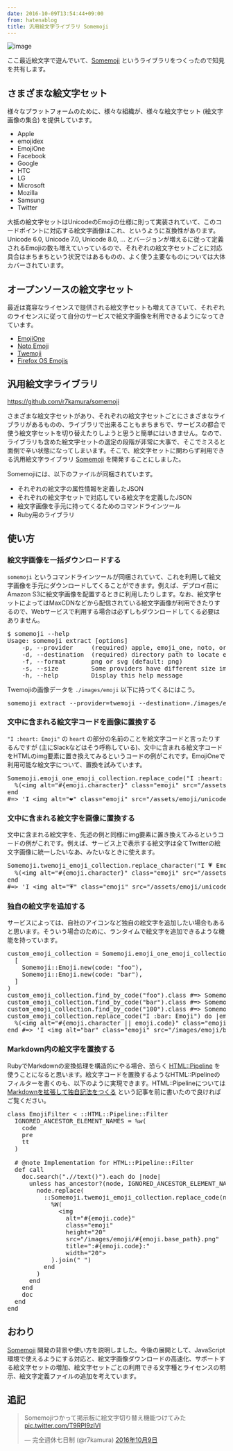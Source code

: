 ```yaml
---
date: 2016-10-09T13:54:44+09:00
from: hatenablog
title: 汎用絵文字ライブラリ Somemoji
---
```


<p><img src="https://i.imgur.com/ELuRQu7.jpg" alt="image"></p>

<p>ここ最近絵文字で遊んでいて、<a href="https://github.com/r7kamura/somemoji">Somemoji</a> というライブラリをつくったので知見を共有します。</p>

<h2>さまざまな絵文字セット</h2>

<p>様々なプラットフォームのために、様々な組織が、様々な絵文字セット (絵文字画像の集合) を提供しています。</p>

<ul>
<li>Apple</li>
<li>emojidex</li>
<li>EmojiOne</li>
<li>Facebook</li>
<li>Google</li>
<li>HTC</li>
<li>LG</li>
<li>Microsoft</li>
<li>Mozilla</li>
<li>Samsung</li>
<li>Twitter</li>
</ul>


<p>大抵の絵文字セットはUnicodeのEmojiの仕様に則って実装されていて、このコードポイントに対応する絵文字画像はこれ、というように互換性があります。Unicode 6.0, Unicode 7.0, Unicode 8.0, ... とバージョンが増えるに従って定義されるEmojiの数も増えていっているので、それぞれの絵文字セットごとに対応具合はまちまちという状況ではあるものの、よく使う主要なものについては大体カバーされています。</p>

<h2>オープンソースの絵文字セット</h2>

<p>最近は寛容なライセンスで提供される絵文字セットも増えてきていて、それぞれのライセンスに従って自分のサービスで絵文字画像を利用できるようになってきています。</p>

<ul>
<li><a href="https://github.com/Ranks/emojione">EmojiOne</a></li>
<li><a href="https://github.com/googlei18n/noto-emoji">Noto Emoji</a></li>
<li><a href="https://github.com/twitter/twemoji">Twemoji</a></li>
<li><a href="https://github.com/mozilla/fxemoji">Firefox OS Emojis</a></li>
</ul>


<h2>汎用絵文字ライブラリ</h2>

<p><a href="https://github.com/r7kamura/somemoji">https://github.com/r7kamura/somemoji</a></p>

<p>さまざまな絵文字セットがあり、それぞれの絵文字セットごとにさまざまなライブラリがあるものの、ライブラリで出来ることもまちまちで、サービスの都合で使う絵文字セットを切り替えたりしようと思うと簡単にはいきません。なので、ライブラリも含めた絵文字セットの選定の段階が非常に大事で、そこでミスると面倒で辛い状態になってしまいます。そこで、絵文字セットに関わらず利用できる汎用絵文字ライブラリ <a href="https://github.com/r7kamura/somemoji">Somemoji</a> を開発することにしました。</p>

<p>Somemojiには、以下のファイルが同梱されています。</p>

<ul>
<li>それぞれの絵文字の属性情報を定義したJSON</li>
<li>それぞれの絵文字セットで対応している絵文字を定義したJSON</li>
<li>絵文字画像を手元に持ってくるためのコマンドラインツール</li>
<li>Ruby用のライブラリ</li>
</ul>


<h2>使い方</h2>

<h3>絵文字画像を一括ダウンロードする</h3>

<p><code>somemoji</code> というコマンドラインツールが同梱されていて、これを利用して絵文字画像を手元にダウンロードしてくることができます。例えば、デプロイ前にAmazon S3に絵文字画像を配置するときに利用したりします。なお、絵文字セットによってはMaxCDNなどから配信されている絵文字画像が利用できたりするので、Webサービスで利用する場合は必ずしもダウンロードしてくる必要はありません。</p>

<pre class="code" data-lang="" data-unlink>$ somemoji --help
Usage: somemoji extract [options]
    -p, --provider     (required) apple, emoji_one, noto, or twemoji
    -d, --destination  (required) directory path to locate extracted image files
    -f, --format       png or svg (default: png)
    -s, --size         Some providers have different size image files
    -h, --help         Display this help message</pre>


<p>Twemojiの画像データを <code>./images/emoji</code> 以下に持ってくるにはこう。</p>

<pre class="code" data-lang="" data-unlink>somemoji extract --provider=twemoji --destination=./images/emoji</pre>


<h3>文中に含まれる絵文字コードを画像に置換する</h3>

<p><code>"I :heart: Emoji"</code> の <code>heart</code> の部分の名前のことを絵文字コードと言ったりするんですが (主にSlackなどはそう呼称している)、文中に含まれる絵文字コードをHTMLのimg要素に置き換えてみるというコードの例がこれです。EmojiOneで利用可能な絵文字について、置換を試みています。</p>

<pre class="code lang-ruby" data-lang="ruby" data-unlink><span class="synType">Somemoji</span>.emoji_one_emoji_collection.replace_code(<span class="synSpecial">"</span><span class="synConstant">I :heart: Emoji</span><span class="synSpecial">"</span>) <span class="synStatement">do</span> |<span class="synIdentifier">emoji</span>|
  <span class="synSpecial">%(</span><span class="synConstant">&lt;img alt="</span><span class="synSpecial">#{</span>emoji.character<span class="synSpecial">}</span><span class="synConstant">" class="emoji" src="/assets/emoji/</span><span class="synSpecial">#{</span>emoji.base_path<span class="synSpecial">}</span><span class="synConstant">.png"&gt;</span><span class="synSpecial">)</span>
<span class="synStatement">end</span>
<span class="synComment">#=&gt; 'I &lt;img alt="❤" class="emoji" src="/assets/emoji/unicode/2764.png"&gt; Emoji'</span>
</pre>


<h3>文中に含まれる絵文字を画像に置換する</h3>

<p>文中に含まれる絵文字を、先述の例と同様にimg要素に置き換えてみるというコードの例がこれです。例えば、サービス上で表示する絵文字は全てTwitterの絵文字画像に統一したいなあ、みたいなときに使えます。</p>

<pre class="code lang-ruby" data-lang="ruby" data-unlink><span class="synType">Somemoji</span>.twemoji_emoji_collection.replace_character(<span class="synSpecial">"</span><span class="synConstant">I 💗 Emoji</span><span class="synSpecial">"</span>) <span class="synStatement">do</span> |<span class="synIdentifier">emoji</span>|
  <span class="synSpecial">%(</span><span class="synConstant">&lt;img alt="</span><span class="synSpecial">#{</span>emoji.character<span class="synSpecial">}</span><span class="synConstant">" class="emoji" src="/assets/emoji/</span><span class="synSpecial">#{</span>emoji.base_path<span class="synSpecial">}</span><span class="synConstant">.png"&gt;</span><span class="synSpecial">)</span>
<span class="synStatement">end</span>
<span class="synComment">#=&gt; 'I &lt;img alt="💗" class="emoji" src="/assets/emoji/unicode/1f497.png"&gt; Emoji'</span>
</pre>


<h3>独自の絵文字を追加する</h3>

<p>サービスによっては、自社のアイコンなど独自の絵文字を追加したい場合もあると思います。そういう場合のために、ランタイムで絵文字を追加できるような機能を持っています。</p>

<pre class="code lang-ruby" data-lang="ruby" data-unlink>custom_emoji_collection = <span class="synType">Somemoji</span>.emoji_one_emoji_collection + <span class="synType">Somemoji</span>::<span class="synType">EmojiCollection</span>.new(
  [
    <span class="synType">Somemoji</span>::<span class="synType">Emoji</span>.new(<span class="synConstant">code</span>: <span class="synSpecial">"</span><span class="synConstant">foo</span><span class="synSpecial">"</span>),
    <span class="synType">Somemoji</span>::<span class="synType">Emoji</span>.new(<span class="synConstant">code</span>: <span class="synSpecial">"</span><span class="synConstant">bar</span><span class="synSpecial">"</span>),
  ]
)
custom_emoji_collection.find_by_code(<span class="synSpecial">"</span><span class="synConstant">foo</span><span class="synSpecial">"</span>).class <span class="synComment">#=&gt; Somemoji::Emoji</span>
custom_emoji_collection.find_by_code(<span class="synSpecial">"</span><span class="synConstant">bar</span><span class="synSpecial">"</span>).class <span class="synComment">#=&gt; Somemoji::Emoji</span>
custom_emoji_collection.find_by_code(<span class="synSpecial">"</span><span class="synConstant">100</span><span class="synSpecial">"</span>).class <span class="synComment">#=&gt; Somemoji::Emoji</span>
custom_emoji_collection.replace_code(<span class="synSpecial">"</span><span class="synConstant">I :bar: Emoji</span><span class="synSpecial">"</span>) <span class="synStatement">do</span> |<span class="synIdentifier">emoji</span>|
  <span class="synSpecial">%(</span><span class="synConstant">&lt;img alt="</span><span class="synSpecial">#{</span>emoji.character || emoji.code<span class="synSpecial">}</span><span class="synConstant">" class="emoji" src="/images/emoji/</span><span class="synSpecial">#{</span>emoji.base_path<span class="synSpecial">}</span><span class="synConstant">.png"&gt;</span><span class="synSpecial">)</span>
<span class="synStatement">end</span> <span class="synComment">#=&gt; 'I &lt;img alt="bar" class="emoji" src="/images/emoji/bar.png"&gt; Emoji'</span>
</pre>


<h3>Markdown内の絵文字を置換する</h3>

<p>RubyでMarkdownの変換処理を構造的にやる場合、恐らく <a href="https://github.com/jch/html-pipeline">HTML::Pipeline</a> を使うことになると思います。絵文字コードを置換するようなHTML::Pipelineのフィルターを書くのも、以下のように実現できます。HTML::Pipelineについては <a href="/articles/2014-10-16-q">Markdownを拡張して独自記法をつくる</a> という記事を前に書いたので良ければご覧ください。</p>

<pre class="code lang-ruby" data-lang="ruby" data-unlink><span class="synPreProc">class</span> <span class="synType">EmojiFilter</span> &lt; ::<span class="synType">HTML</span>::<span class="synType">Pipeline</span>::<span class="synType">Filter</span>
  <span class="synType">IGNORED_ANCESTOR_ELEMENT_NAMES</span> = <span class="synSpecial">%w(</span>
<span class="synConstant">    code</span>
<span class="synConstant">    pre</span>
<span class="synConstant">    tt</span>
<span class="synConstant">  </span><span class="synSpecial">)</span>

  <span class="synComment"># @note Implementation for HTML::Pipeline::Filter</span>
  <span class="synPreProc">def</span> <span class="synIdentifier">call</span>
    doc.search(<span class="synSpecial">"</span><span class="synConstant">.//text()</span><span class="synSpecial">"</span>).each <span class="synStatement">do</span> |<span class="synIdentifier">node</span>|
      <span class="synStatement">unless</span> has_ancestor?(node, <span class="synType">IGNORED_ANCESTOR_ELEMENT_NAMES</span>)
        node.replace(
          ::<span class="synType">Somemoji</span>.twemoji_emoji_collection.replace_code(node.to_html) <span class="synStatement">do</span> |<span class="synIdentifier">emoji</span>|
            <span class="synSpecial">%W(</span>
<span class="synConstant">              &lt;img</span>
<span class="synConstant">                alt="</span><span class="synSpecial">#{</span>emoji.code<span class="synSpecial">}</span><span class="synConstant">"</span>
<span class="synConstant">                class="emoji"</span>
<span class="synConstant">                height="20"</span>
<span class="synConstant">                src="/images/emoji/</span><span class="synSpecial">#{</span>emoji.base_path<span class="synSpecial">}</span><span class="synConstant">.png"</span>
<span class="synConstant">                title=":</span><span class="synSpecial">#{</span>emoji.code<span class="synSpecial">}</span><span class="synConstant">:"</span>
<span class="synConstant">                width="20"&gt;</span>
<span class="synConstant">            </span><span class="synSpecial">)</span>.join(<span class="synSpecial">"</span><span class="synConstant"> </span><span class="synSpecial">"</span>)
          <span class="synStatement">end</span>
        )
      <span class="synStatement">end</span>
    <span class="synStatement">end</span>
    doc
  <span class="synPreProc">end</span>
<span class="synPreProc">end</span>
</pre>


<h2>おわり</h2>

<p><a href="https://github.com/r7kamura/somemoji">Somemoji</a> 開発の背景や使い方を説明しました。今後の展開として、JavaScript環境で使えるようにする対応と、絵文字画像ダウンロードの高速化、サポートする絵文字セットの増加、絵文字セットごとの利用できる文字種とライセンスの明示、絵文字定義ファイルの追加を考えています。</p>

<h2>追記</h2>

<blockquote class="twitter-tweet" data-lang="ja">
<p lang="ja" dir="ltr">Somemojiつかって掲示板に絵文字切り替え機能つけてみた <a href="https://t.co/T9RPI9zlVI">pic.twitter.com/T9RPI9zlVI</a></p>— 完全週休七日制 (@r7kamura) <a href="https://twitter.com/r7kamura/status/785078578174042112">2016年10月9日</a>
</blockquote>


<script async src="//platform.twitter.com/widgets.js" charset="utf-8"></script>


